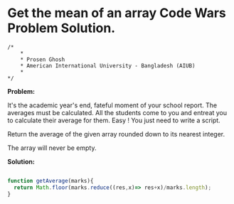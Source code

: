 # Get the mean of an array Code Wars Problem Solution.

```
/*
    *
    * Prosen Ghosh
    * American International University - Bangladesh (AIUB)
    *
*/
```

**Problem:**

It's the academic year's end, fateful moment of your school report. The averages must be calculated. All the students come to you and entreat you to calculate their average for them. Easy ! You just need to write a script.

Return the average of the given array rounded down to its nearest integer.

The array will never be empty.

**Solution:**

```javascript

function getAverage(marks){
  return Math.floor(marks.reduce((res,x)=> res+x)/marks.length);
}

```
